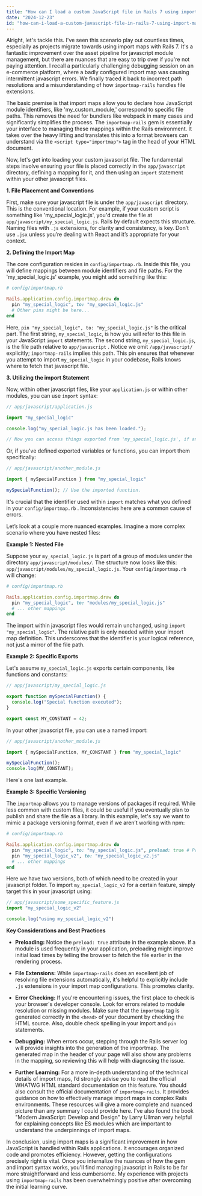 ```yaml
---
title: "How can I load a custom JavaScript file in Rails 7 using import maps?"
date: "2024-12-23"
id: "how-can-i-load-a-custom-javascript-file-in-rails-7-using-import-maps"
---
```


Alright, let's tackle this. I've seen this scenario play out countless times, especially as projects migrate towards using import maps with Rails 7. It's a fantastic improvement over the asset pipeline for javascript module management, but there are nuances that are easy to trip over if you're not paying attention. I recall a particularly challenging debugging session on an e-commerce platform, where a badly configured import map was causing intermittent javascript errors. We finally traced it back to incorrect path resolutions and a misunderstanding of how `importmap-rails` handles file extensions.

The basic premise is that import maps allow you to declare how JavaScript module identifiers, like 'my_custom_module,' correspond to specific file paths. This removes the need for bundlers like webpack in many cases and significantly simplifies the process. The `importmap-rails` gem is essentially your interface to managing these mappings within the Rails environment. It takes over the heavy lifting and translates this into a format browsers can understand via the `<script type="importmap">` tag in the head of your HTML document.

Now, let's get into loading your custom javascript file. The fundamental steps involve ensuring your file is placed correctly in the `app/javascript` directory, defining a mapping for it, and then using an `import` statement within your other javascript files.

**1. File Placement and Conventions**

First, make sure your javascript file is under the `app/javascript` directory. This is the conventional location. For example, if your custom script is something like 'my_special_logic.js', you'd create the file at `app/javascript/my_special_logic.js`. Rails by default expects this structure. Naming files with `.js` extensions, for clarity and consistency, is key. Don’t use `.jsx` unless you’re dealing with React and it’s appropriate for your context.

**2. Defining the Import Map**

The core configuration resides in `config/importmap.rb`. Inside this file, you will define mappings between module identifiers and file paths. For the 'my_special_logic.js' example, you might add something like this:

```ruby
# config/importmap.rb

Rails.application.config.importmap.draw do
  pin "my_special_logic", to: "my_special_logic.js"
  # Other pins might be here...
end
```

Here, `pin "my_special_logic", to: "my_special_logic.js"` is the critical part. The first string, `my_special_logic`, is how you will refer to this file in your JavaScript `import` statements. The second string, `my_special_logic.js`, is the file path relative to `app/javascript` . Notice we omit `/app/javascript/` explicitly; `importmap-rails` implies this path. This pin ensures that whenever you attempt to import `my_special_logic` in your codebase, Rails knows where to fetch that javascript file.

**3. Utilizing the import Statement**

Now, within other javascript files, like your `application.js` or within other modules, you can use `import` syntax:

```javascript
// app/javascript/application.js

import "my_special_logic"

console.log("my_special_logic.js has been loaded.");

// Now you can access things exported from 'my_special_logic.js', if any.
```

Or, if you've defined exported variables or functions, you can import them specifically:

```javascript
// app/javascript/another_module.js

import { mySpecialFunction } from "my_special_logic"

mySpecialFunction(); // Use the imported function.

```

It's crucial that the identifier used within `import` matches what you defined in your `config/importmap.rb` . Inconsistencies here are a common cause of errors.

Let’s look at a couple more nuanced examples. Imagine a more complex scenario where you have nested files:

**Example 1: Nested File**

Suppose your `my_special_logic.js` is part of a group of modules under the directory `app/javascript/modules/`. The structure now looks like this: `app/javascript/modules/my_special_logic.js`. Your `config/importmap.rb` will change:

```ruby
# config/importmap.rb

Rails.application.config.importmap.draw do
  pin "my_special_logic", to: "modules/my_special_logic.js"
  # ... other mappings
end
```

The import within javascript files would remain unchanged, using `import "my_special_logic"`. The relative path is only needed within your import map definition. This underscores that the identifier is your logical reference, not just a mirror of the file path.

**Example 2: Specific Exports**

Let's assume `my_special_logic.js` exports certain components, like functions and constants:

```javascript
// app/javascript/my_special_logic.js

export function mySpecialFunction() {
  console.log("Special function executed");
}

export const MY_CONSTANT = 42;
```

In your other javascript file, you can use a named import:

```javascript
// app/javascript/another_module.js

import { mySpecialFunction, MY_CONSTANT } from "my_special_logic"

mySpecialFunction();
console.log(MY_CONSTANT);
```

Here's one last example.

**Example 3: Specific Versioning**

The `importmap` allows you to manage versions of packages if required. While less common with custom files, it could be useful if you eventually plan to publish and share the file as a library. In this example, let's say we want to mimic a package versioning format, even if we aren’t working with npm:

```ruby
# config/importmap.rb

Rails.application.config.importmap.draw do
  pin "my_special_logic", to: "my_special_logic.js", preload: true # Preloading for quicker initial load
  pin "my_special_logic_v2", to: "my_special_logic_v2.js"
  # ... other mappings
end
```

Here we have two versions, both of which need to be created in your javascript folder. To import `my_special_logic_v2` for a certain feature, simply target this in your javascript using:

```javascript
// app/javascript/some_specific_feature.js
import "my_special_logic_v2"

console.log("using my_special_logic_v2")
```

**Key Considerations and Best Practices**

*   **Preloading:** Notice the `preload: true` attribute in the example above. If a module is used frequently in your application, preloading might improve initial load times by telling the browser to fetch the file earlier in the rendering process.

*   **File Extensions:** While `importmap-rails` does an excellent job of resolving file extensions automatically, it's helpful to explicitly include `.js` extensions in your import map configurations. This promotes clarity.

*   **Error Checking:** If you're encountering issues, the first place to check is your browser's developer console. Look for errors related to module resolution or missing modules. Make sure that the `importmap` tag is generated correctly in the `<head>` of your document by checking the HTML source. Also, double check spelling in your import and `pin` statements.

*   **Debugging:** When errors occur, stepping through the Rails server log will provide insights into the generation of the importmap. The generated map in the header of your page will also show any problems in the mapping, so reviewing this will help with diagnosing the issue.

*   **Further Learning:** For a more in-depth understanding of the technical details of import maps, I’d strongly advise you to read the official WHATWG HTML standard documentation on this feature. You should also consult the official documentation of `importmap-rails`. It provides guidance on how to effectively manage import maps in complex Rails environments. These resources will give a more complete and nuanced picture than any summary I could provide here. I've also found the book "Modern JavaScript: Develop and Design" by Larry Ullman very helpful for explaining concepts like ES modules which are important to understand the underpinnings of import maps.

In conclusion, using import maps is a significant improvement in how JavaScript is handled within Rails applications. It encourages organized code and promotes efficiency. However, getting the configurations precisely right is vital. Once you internalize the nuances of how the gem and import syntax works, you'll find managing javascript in Rails to be far more straightforward and less cumbersome. My experience with projects using `importmap-rails` has been overwhelmingly positive after overcoming the initial learning curve.
